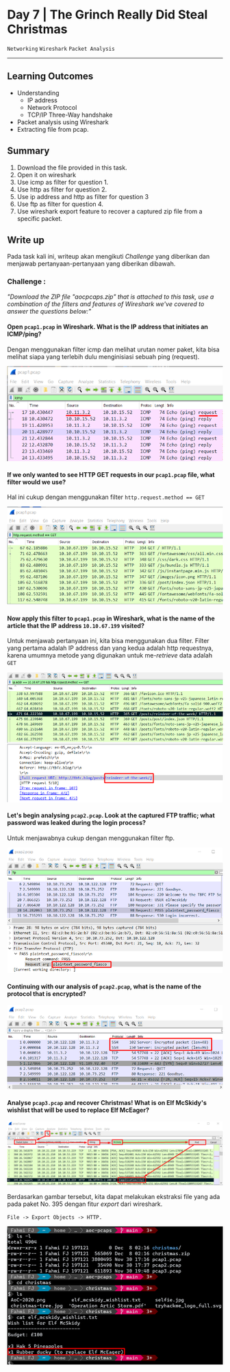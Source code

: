 # Day 7 |  The Grinch Really Did Steal Christmas

`Networking` `Wireshark` `Packet Analysis`

---

## Learning Outcomes
- Understanding
	- IP address
	- Network Protocol
	- TCP/IP Three-Way handshake
- Packet analysis using Wireshark
- Extracting file from pcap.

## Summary

1. Download the file provided in this task.
2. Open it on wireshark
3. Use icmp as filter for question 1.
4. Use http as filter for question 2.
5. Use ip address and http as filter for question 3
6. Use ftp as filter for question 4.
7. Use wireshark export feature to recover a captured zip file from a specific packet.

## Write up

Pada task kali ini, writeup akan mengikuti *Challenge* yang diberikan dan menjawab pertanyaan-pertanyaan yang diberikan dibawah.

### Challenge :
*"Download the ZIP file "aocpcaps.zip" that is attached to this task, use a combination of the filters and features of Wireshark we've covered to answer the questions below:"*

#### Open `pcap1.pcap` in Wireshark. What is the IP address that initiates an ICMP/ping?

Dengan menggunakan filter icmp dan melihat urutan nomer paket, kita bisa melihat siapa yang terlebih dulu menginisiasi sebuah ping (request).

![8b145a016089ada85c4d7acc8aa07cde.png](./_resources/175eecbf1d4149ac846fe41afa5bdaae.png)


#### If we only wanted to see HTTP GET requests in our `pcap1.pcap` file, what filter would we use?

Hal ini cukup dengan menggunakan filter `http.request.method == GET`

![d91f1d61592eefd8e44970c539f7c985.png](./_resources/4a8a1763e20f495aaf3b648725c8d310.png)

#### Now apply this filter to `pcap1.pcap` in Wireshark, what is the name of the article that the IP address `10.10.67.199` visited?

Untuk menjawab pertanyaan ini, kita bisa menggunakan dua filter. Filter yang pertama adalah IP address dan yang kedua adalah http requestnya, karena umumnya metode yang digunakan untuk me-*retrieve* data adalah `GET`

![221da0b7a20fa0507a390fa7de6c8f4b.png](./_resources/e7bf87b628f64f8da737cc9c47df0a8f.png)

#### Let's begin analysing `pcap2.pcap`. Look at the captured FTP traffic; what password was leaked during the login process?

Untuk menjawabnya cukup dengan menggunakan filter ftp.

![789bf68aa0133da265e1163ffc45a60a.png](./_resources/5ad8bdbe41a84a5b9c5a9a6d0bc55061.png)

#### Continuing with our analysis of `pcap2.pcap`, what is the name of the protocol that is encrypted?


![8d278995f6724152109da36c7fb66ace.png](./_resources/cc06b02b82fb48d79b5cf98f40b9a3cf.png)

#### Analyse `pcap3.pcap` and recover Christmas! What is on Elf McSkidy's wishlist that will be used to replace Elf McEager?


![dce91e2d67789aa8912c4041e2c8555d.png](./_resources/850f525afaca4ab596a134be00e55cdf.png)

Berdasarkan gambar tersebut, kita dapat melakukan ekstraksi file yang ada pada paket No. 395 dengan fitur *export* dari wireshark.

```
File -> Export Objects -> HTTP.
```

![cdbce9a6a89a5d5e8512beab783e22c1.png](./_resources/95ca1ddd355c48f4a89f6d34b28d0b81.png)
